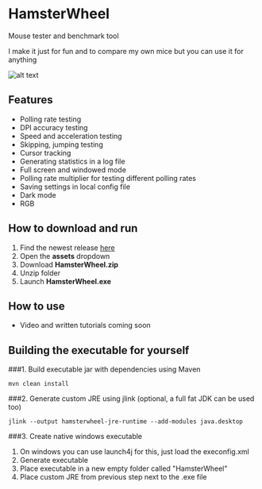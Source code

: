 # HamsterWheel

Mouse tester and benchmark tool

I make it just for fun and to compare my own mice but you can use it for anything

![alt text](https://github.com/szabodanika/HamsterWheel/blob/master/screenshot1.jpg?raw=true[/img])

## Features

- Polling rate testing
- DPI accuracy testing
- Speed and acceleration testing
- Skipping, jumping testing
- Cursor tracking
- Generating statistics in a log file
- Full screen and windowed mode
- Polling rate multiplier for testing different polling rates
- Saving settings in local config file
- Dark mode
- RGB

## How to download and run

1. Find the newest release [here](https://github.com/szabodanika/HamsterWheel/releases)
2. Open the **assets** dropdown
3. Download **HamsterWheel.zip**
4. Unzip folder
5. Launch **HamsterWheel.exe**

## How to use

- Video and written tutorials coming soon

## Building the executable for yourself

###1. Build executable jar with dependencies using Maven
```
mvn clean install
```

###2. Generate custom JRE using jlink (optional, a full fat JDK can be used too)
```
jlink --output hamsterwheel-jre-runtime --add-modules java.desktop
```

###3. Create native windows executable
1. On windows you can use launch4j for this, just load the execonfig.xml
2. Generate executable
3. Place executable in a new empty folder called "HamsterWheel"
4. Place custom JRE from previous step next to the .exe file